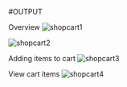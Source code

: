 #OUTPUT

Overview
![shopcart1](https://github.com/ramzan141/Ecommerce-Website/assets/113937805/d92ca143-96f3-4d98-88fc-c3141a153ee1)


![shopcart2](https://github.com/ramzan141/Ecommerce-Website/assets/113937805/8d7aa877-7b9d-4b33-ba73-dccc2a1599c0)


Adding items to cart
![shopcart3](https://github.com/ramzan141/Ecommerce-Website/assets/113937805/d5368a8d-1773-4733-89db-0ed7acff8551)


View cart items
![shopcart4](https://github.com/ramzan141/Ecommerce-Website/assets/113937805/555a38c4-88f9-4ff2-b64b-a017cd8eff45)
